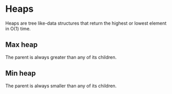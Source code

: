 # Heaps

Heaps are tree like-data structures that return the highest or lowest element in O(1) time.

## Max heap

The parent is always greater than any of its children.

## Min heap

The parent is always smaller than any of its children.
